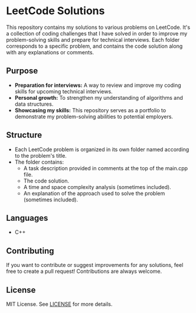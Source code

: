 # LeetCode Solutions

This repository contains my solutions to various problems on LeetCode. It's a collection of coding challenges that I have solved in order to improve my problem-solving skills and prepare for technical interviews. Each folder corresponds to a specific problem, and contains the code solution along with any explanations or comments.

## Purpose

- **Preparation for interviews:**  A way to review and improve my coding skills for upcoming technical interviews.
- **Personal growth:** To strengthen my understanding of algorithms and data structures.
- **Showcasing my skills:** This repository serves as a portfolio to demonstrate my problem-solving abilities to potential employers.

## Structure

- Each LeetCode problem is organized in its own folder named according to the problem's title.
- The folder contains:
    - A task description provided in comments at the top of the main.cpp file.
    - The code solution.
    - A time and space complexity analysis (sometimes included).
    - An explanation of the approach used to solve the problem (sometimes included).

## Languages

- C++

## Contributing

If you want to contribute or suggest improvements for any solutions, feel free to create a pull request! Contributions are always welcome.

## License

MIT License. See [LICENSE](https://github.com/Daria-Chepurnaia/leetcode_practice/blob/main/LICENSE) for more details.
